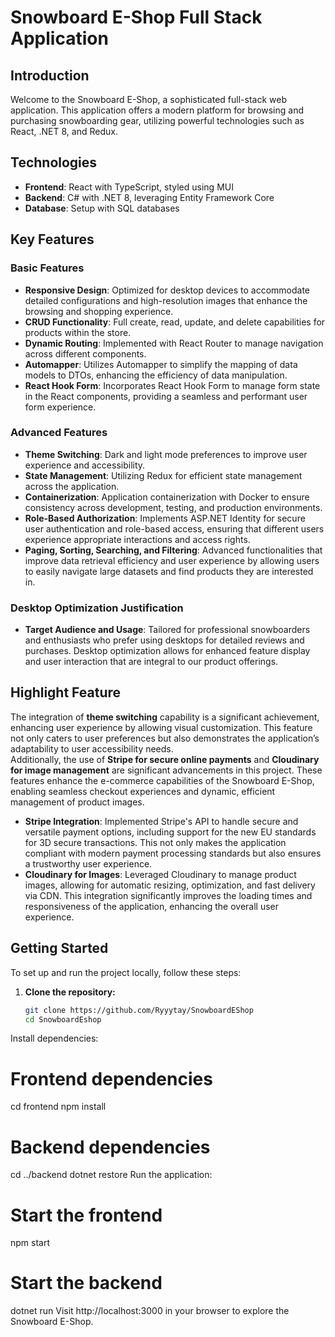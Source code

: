 # Snowboard E-Shop Full Stack Application

## Introduction

Welcome to the Snowboard E-Shop, a sophisticated full-stack web application. This application offers a modern platform for browsing and purchasing snowboarding gear, utilizing powerful technologies such as React, .NET 8, and Redux.

## Technologies

- **Frontend**: React with TypeScript, styled using MUI
- **Backend**: C# with .NET 8, leveraging Entity Framework Core
- **Database**: Setup with SQL databases

## Key Features

### Basic Features

- **Responsive Design**: Optimized for desktop devices to accommodate detailed configurations and high-resolution images that enhance the browsing and shopping experience.
- **CRUD Functionality**: Full create, read, update, and delete capabilities for products within the store.
- **Dynamic Routing**: Implemented with React Router to manage navigation across different components.
- **Automapper**: Utilizes Automapper to simplify the mapping of data models to DTOs, enhancing the efficiency of data manipulation.
- **React Hook Form**: Incorporates React Hook Form to manage form state in the React components, providing a seamless and performant user form experience.

### Advanced Features

- **Theme Switching**: Dark and light mode preferences to improve user experience and accessibility.
- **State Management**: Utilizing Redux for efficient state management across the application.
- **Containerization**: Application containerization with Docker to ensure consistency across development, testing, and production environments.
- **Role-Based Authorization**: Implements ASP.NET Identity for secure user authentication and role-based access, ensuring that different users experience appropriate interactions and access rights.
- **Paging, Sorting, Searching, and Filtering**: Advanced functionalities that improve data retrieval efficiency and user experience by allowing users to easily navigate large datasets and find products they are interested in.

### Desktop Optimization Justification

- **Target Audience and Usage**: Tailored for professional snowboarders and enthusiasts who prefer using desktops for detailed reviews and purchases. Desktop optimization allows for enhanced feature display and user interaction that are integral to our product offerings.

## Highlight Feature

The integration of **theme switching** capability is a significant achievement, enhancing user experience by allowing visual customization. This feature not only caters to user preferences but also demonstrates the application’s adaptability to user accessibility needs. <br>
Additionally, the use of **Stripe for secure online payments** and **Cloudinary for image management** are significant advancements in this project. These features enhance the e-commerce capabilities of the Snowboard E-Shop, enabling seamless checkout experiences and dynamic, efficient management of product images. 

- **Stripe Integration**: Implemented Stripe's API to handle secure and versatile payment options, including support for the new EU standards for 3D secure transactions. This not only makes the application compliant with modern payment processing standards but also ensures a trustworthy user experience.
- **Cloudinary for Images**: Leveraged Cloudinary to manage product images, allowing for automatic resizing, optimization, and fast delivery via CDN. This integration significantly improves the loading times and responsiveness of the application, enhancing the overall user experience.

## Getting Started

To set up and run the project locally, follow these steps:

1. **Clone the repository:**
   ```bash
   git clone https://github.com/Ryyytay/SnowboardEShop
   cd SnowboardEshop

Install dependencies:

# Frontend dependencies
cd frontend
npm install

# Backend dependencies
cd ../backend
dotnet restore
Run the application:

# Start the frontend
npm start

# Start the backend
dotnet run
Visit http://localhost:3000 in your browser to explore the Snowboard E-Shop.
